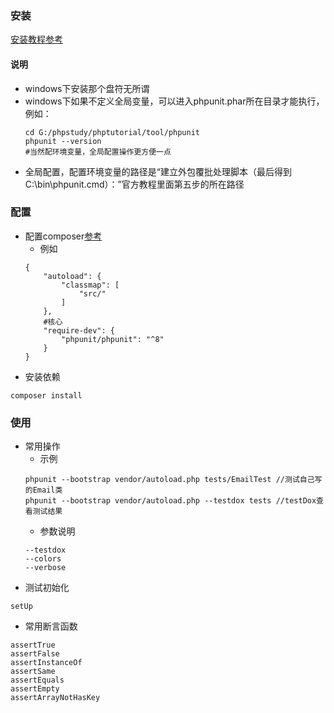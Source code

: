 ### 安装
[安装教程参考](https://phpunit.readthedocs.io/zh_CN/latest/installation.html#windows)
#### 说明
- windows下安装那个盘符无所谓
- windows下如果不定义全局变量，可以进入phpunit.phar所在目录才能执行，例如：
    ```
    cd G:/phpstudy/phptutorial/tool/phpunit
    phpunit --version
    #当然配环境变量，全局配置操作更方便一点
    ```
- 全局配置，配置环境变量的路径是“建立外包覆批处理脚本（最后得到 C:\bin\phpunit.cmd）：”官方教程里面第五步的所在路径

### 配置
- 配置composer[参考](https://phpunit.de/getting-started/phpunit-8.html)
   - 例如
   ```
   {
       "autoload": {
           "classmap": [
               "src/"
           ]
       },
       #核心
       "require-dev": {
           "phpunit/phpunit": "^8"
       }
   }
   ```
- 安装依赖
```
composer install
```
### 使用
- 常用操作
   - 示例
    ```
    phpunit --bootstrap vendor/autoload.php tests/EmailTest //测试自己写的Email类
    phpunit --bootstrap vendor/autoload.php --testdox tests //testDox查看测试结果
    ```
    - 参数说明
    ```
    --testdox
    --colors
    --verbose
    ```
- 测试初始化
```
setUp
```
- 常用断言函数
```
assertTrue
assertFalse
assertInstanceOf
assertSame
assertEquals
assertEmpty
assertArrayNotHasKey
```
